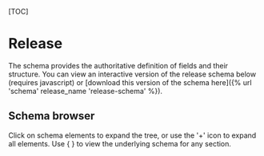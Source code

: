 [TOC]

# Release

<span class="lead">The schema provides the authoritative definition of fields and their structure. You can view an interactive version of the release schema below (requires javascript) or [download this version of the schema here]({% url 'schema' release_name 'release-schema' %}).</span>

## Schema browser

Click on schema elements to expand the tree, or use the '+' icon to expand all elements. Use { } to view the underlying schema for any section.

<script src="{{ STATIC_URL }}docson/widget.js" data-schema="{% url 'schema' release_name 'release-schema' %}"></script>
